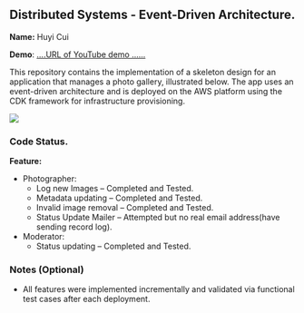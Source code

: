 ## Distributed Systems - Event-Driven Architecture.

__Name:__ Huyi Cui

__Demo__: [....URL of YouTube demo ......](https://youtu.be/KBDJLRk10is)

This repository contains the implementation of a skeleton design for an application that manages a photo gallery, illustrated below. The app uses an event-driven architecture and is deployed on the AWS platform using the CDK framework for infrastructure provisioning.

![](./images/arch.png)

### Code Status.

__Feature:__
+ Photographer:
  + Log new Images – Completed and Tested.
  + Metadata updating – Completed and Tested.
  + Invalid image removal – Completed and Tested.
  + Status Update Mailer – Attempted but no real email address(have sending record log).
+ Moderator:
  + Status updating – Completed and Tested.

### Notes (Optional)
- All features were implemented incrementally and validated via functional test cases after each deployment.
